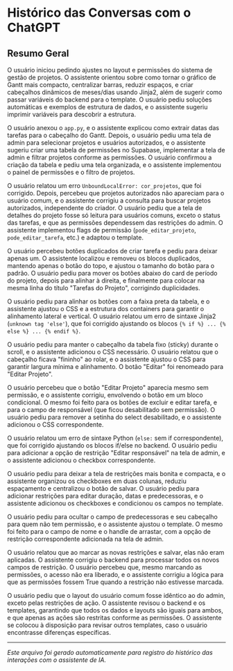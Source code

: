 # Histórico das Conversas com o ChatGPT

## Resumo Geral

O usuário iniciou pedindo ajustes no layout e permissões do sistema de gestão de projetos. O assistente orientou sobre como tornar o gráfico de Gantt mais compacto, centralizar barras, reduzir espaços, e criar cabeçalhos dinâmicos de meses/dias usando Jinja2, além de sugerir como passar variáveis do backend para o template. O usuário pediu soluções automáticas e exemplos de estrutura de dados, e o assistente sugeriu imprimir variáveis para descobrir a estrutura.

O usuário anexou o `app.py`, e o assistente explicou como extrair datas das tarefas para o cabeçalho do Gantt. Depois, o usuário pediu uma tela de admin para selecionar projetos e usuários autorizados, e o assistente sugeriu criar uma tabela de permissões no Supabase, implementar a tela de admin e filtrar projetos conforme as permissões. O usuário confirmou a criação da tabela e pediu uma tela organizada, e o assistente implementou o painel de permissões e o filtro de projetos.

O usuário relatou um erro `UnboundLocalError: cor_projetos`, que foi corrigido. Depois, percebeu que projetos autorizados não apareciam para o usuário comum, e o assistente corrigiu a consulta para buscar projetos autorizados, independente do criador. O usuário pediu que a tela de detalhes do projeto fosse só leitura para usuários comuns, exceto o status das tarefas, e que as permissões dependessem das restrições do admin. O assistente implementou flags de permissão (`pode_editar_projeto`, `pode_editar_tarefa`, etc.) e adaptou o template.

O usuário percebeu botões duplicados de criar tarefa e pediu para deixar apenas um. O assistente localizou e removeu os blocos duplicados, mantendo apenas o botão do topo, e ajustou o tamanho do botão para o padrão. O usuário pediu para mover os botões abaixo do card de período do projeto, depois para alinhar à direita, e finalmente para colocar na mesma linha do título "Tarefas do Projeto", corrigindo duplicidades.

O usuário pediu para alinhar os botões com a faixa preta da tabela, e o assistente ajustou o CSS e a estrutura dos containers para garantir o alinhamento lateral e vertical. O usuário relatou um erro de sintaxe Jinja2 (`unknown tag 'else'`), que foi corrigido ajustando os blocos `{% if %} ... {% else %} ... {% endif %}`.

O usuário pediu para manter o cabeçalho da tabela fixo (sticky) durante o scroll, e o assistente adicionou o CSS necessário. O usuário relatou que o cabeçalho ficava "fininho" ao rolar, e o assistente ajustou o CSS para garantir largura mínima e alinhamento. O botão "Editar" foi renomeado para "Editar Projeto".

O usuário percebeu que o botão "Editar Projeto" aparecia mesmo sem permissão, e o assistente corrigiu, envolvendo o botão em um bloco condicional. O mesmo foi feito para os botões de excluir e editar tarefa, e para o campo de responsável (que ficou desabilitado sem permissão). O usuário pediu para remover a setinha do select desabilitado, e o assistente adicionou o CSS correspondente.

O usuário relatou um erro de sintaxe Python (`else:` sem if correspondente), que foi corrigido ajustando os blocos if/else no backend. O usuário pediu para adicionar a opção de restrição "Editar responsável" na tela de admin, e o assistente adicionou o checkbox correspondente.

O usuário pediu para deixar a tela de restrições mais bonita e compacta, e o assistente organizou os checkboxes em duas colunas, reduziu espaçamento e centralizou o botão de salvar. O usuário pediu para adicionar restrições para editar duração, datas e predecessoras, e o assistente adicionou os checkboxes e condicionou os campos no template.

O usuário pediu para ocultar o campo de predecessoras e seu cabeçalho para quem não tem permissão, e o assistente ajustou o template. O mesmo foi feito para o campo de nome e o handle de arrastar, com a opção de restrição correspondente adicionada na tela de admin.

O usuário relatou que ao marcar as novas restrições e salvar, elas não eram aplicadas. O assistente corrigiu o backend para processar todos os novos campos de restrição. O usuário percebeu que, mesmo marcando as permissões, o acesso não era liberado, e o assistente corrigiu a lógica para que as permissões fossem True quando a restrição não estivesse marcada.

O usuário pediu que o layout do usuário comum fosse idêntico ao do admin, exceto pelas restrições de ação. O assistente revisou o backend e os templates, garantindo que todos os dados e layouts são iguais para ambos, e que apenas as ações são restritas conforme as permissões. O assistente se colocou à disposição para revisar outros templates, caso o usuário encontrasse diferenças específicas.

---

*Este arquivo foi gerado automaticamente para registro do histórico das interações com o assistente de IA.* 